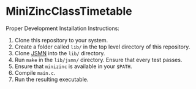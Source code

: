 # MiniZincClassTimetable

Proper Development Installation Instructions:
1. Clone this repository to your system.
2. Create a folder called `lib/` in the top level directory of this repository.
3. Clone [JSMN](https://github.com/zserge/jsmn) into the `lib/` directory.
4. Run `make` in the `lib/jsmn/` directory. Ensure that every test passes.
5. Ensure that `minizinc` is available in your `$PATH`.
6. Compile `main.c`.
7. Run the resulting executable.